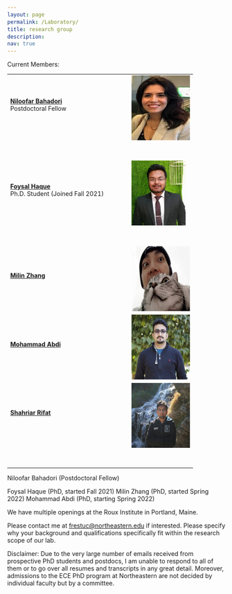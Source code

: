 ```yaml
---
layout: page
permalink: /Laboratory/
title: research group
description:
nav: true
---
```


Current Members:


<table style="width: 100%;">
    <tbody>
        <tr>
            <td style="width: 65.2948%;"><strong>  <a class="news-title" href="https://www.linkedin.com/in/niloofar-bahadori">Niloofar Bahadori </a> </strong><br>Postdoctoral Fellow<br><br></td>
            <td style="width: 49.9422%;"><img src="/assets/img/Niloofar.jpg" alt="Niloofar" width="135" height="150"></td>
        </tr>
        <tr>
            <td style="width: 65.2948%;"><br><br></td>
            <td style="width: 49.9422%;"><br></td>
        </tr>
        <tr>
            <td style="width: 65.2948%;"><strong>  <a class="news-title" href="https://foysal1565.github.io/">Foysal Haque </a> </strong> <br>
                Ph.D. Student (Joined Fall 2021)<br><br></td>
            <td style="width: 49.9422%;"><img src="/assets/img/Foysal2.jpg" alt="Foysal" width="125" height="150"></td>
        </tr>
        <tr>
            <td style="width: 65.2948%;"><br><br></td>
            <td style="width: 49.9422%;"><br></td>
        </tr>
        <tr>
            <td style="width: 65.2948%;"><strong>  <a class="news-title" href="https://www.linkedin.com/in/milin-zhang-b82454204">Milin Zhang </a> </strong><br><br></td>
            <td style="width: 49.9422%;"><img src="/assets/img/Milin.jpg" alt="Milin" width="135" height="150"></td>
        </tr>
        <tr>
            <td style="width: 65.2948%;"><strong>  <a class="news-title" href="https://ir.linkedin.com/in/mohammad-abdi-215920146">Mohammad Abdi </a> </strong> <br><br></td>
            <td style="width: 49.9422%;"><img src="/assets/img/Mohammad.jpeg" alt="Mohammad" width="135" height="150"></td>
        </tr>
        <tr>
            <td style="width: 65.2948%;"><strong>  <a class="news-title" href="https://bd.linkedin.com/in/shahriar-rifat-aa1b60bb"> Shahriar Rifat</a> </strong> <br><br></td>
            <td style="width: 49.9422%;"><img src="/assets/img/Shahriar.jpg" alt="Shahriar" width="135" height="150"></td>
        </tr>
        <tr>
            <td style="width: 65.2948%;"><br><br></td>
            <td style="width: 49.9422%;"><br></td>
        </tr>
    </tbody>
</table>

Niloofar Bahadori (Postdoctoral Fellow)

Foysal Haque (PhD, started Fall 2021)
Milin Zhang (PhD, started Spring 2022)
Mohammad Abdi (PhD, starting Spring 2022)

We have multiple openings at the Roux Institute in Portland, Maine.

Please contact me at frestuc@northeastern.edu if interested. Please specify why your background and qualifications specifically fit within the research scope of our lab.

Disclaimer: Due to the very large number of emails received from prospective PhD students and postdocs, I am unable to respond to all of them or to go over all resumes and transcripts in any great detail. Moreover, admissions to the ECE PhD program at Northeastern are not decided by individual faculty but by a committee.
